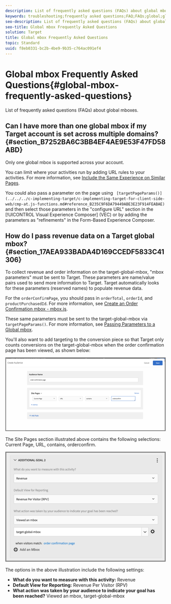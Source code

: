 ```yaml
---
description: List of frequently asked questions (FAQs) about global mboxes.
keywords: troubleshooting;frequently asked questions;FAQ;FAQs;global;global mbox
seo-description: List of frequently asked questions (FAQs) about global mboxes.
seo-title: Global mbox Frequently Asked Questions
solution: Target
title: Global mbox Frequently Asked Questions
topic: Standard
uuid: f8eb0331-bc2b-4be9-9b35-c764ac091ef4
---
```


# Global mbox Frequently Asked Questions{#global-mbox-frequently-asked-questions}

List of frequently asked questions (FAQs) about global mboxes.

## Can I have more than one global mbox if my Target account is set across multiple domains? {#section_B7252BA6C3BB4EF4AE9E53F47FD58ABD}

Only one global mbox is supported across your account.

You can limit where your activities run by adding URL rules to your activities. For more information, see [Include the Same Experience on Similar Pages](../../../c-experiences/c-visual-experience-composer/temtest.md#task_2539D51A18044F82B0D9895636546781).

You could also pass a parameter on the page using ` [targetPageParams()](../../../c-implementing-target/c-implementing-target-for-client-side-web/cmp-at.js-functions.md#reference_B235C9F6DA79449ABE3E23F914FEABAE)` and then select those parameters in the "configure URL" section in the [!UICONTROL Visual Experience Composer] (VEC) or by adding the parameters as "refinements" in the Form-Based Experience Composer.

## How do I pass revenue data on a Target global mbox? {#section_17AEA933BADA4D169CCEDF5833C41306}

To collect revenue and order information on the target-global-mbox, "mbox parameters" must be sent to Target. These parameters are name/value pairs used to send more information to Target. Target automatically looks for these parameters (reserved names) to populate revenue data.

For the `orderConfirmPage`, you should pass in `orderTotal`, `orderId`, and `productPurchasedId`. For more information, see [Create an Order Confirmation mbox - mbox.js](../../../c-implementing-target/c-implementing-target-for-client-side-web/t-mbox-download/orderconfirm-create.md#task_0036D5F6C062442788BB55E872816D82).

These same parameters must be sent to the target-global-mbox via `targetPageParams()`. For more information, see [Passing Parameters to a Global mbox](../../../c-implementing-target/c-implementing-target-for-client-side-web/t-mbox-download/c-understanding-global-mbox/pass-parameters-to-global-mbox.md#concept_33362A04146C4E3C8E7089B65F38B5E5).

You'll also want to add targeting to the conversion piece so that Target only counts conversions on the target-global-mbox when the order confirmation page has been viewed, as shown below:

![](assets/revenue1.png)

The Site Pages section illustrated above contains the following selections: Current Page, URL, contains, orderconfirm.

![](assets/revenue2.png)

The options in the above illustration include the following settings:

* **What do you want to measure with this activity:** Revenue 
* **Default View for Reporting:** Revenue Per Visitor (RPV) 
* **What action was taken by your audience to indicate your goal has been reached?** Viewed an mbox, target-global-mbox

